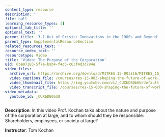 ```yaml
---
content_type: resource
description: ''
file: null
learning_resource_types: []
optional_tab_title: ''
optional_text: ''
parent_title: '3.1 Out of Crisis: Innovations in the 1980s and Beyond'
parent_type: SupplementalResourceSection
related_resources_text: ''
resource_index_text: ''
resourcetype: Video
title: 'Video: The Purpose of the Corporation'
uid: 6ba07183-5f7e-bab4-f4c5-c63f4d3c794e
video_files:
  archive_url: https://archive.org/download/MITRES.15-003S16/MITRES_15_003S16_3-1-3_360p.mp4
  video_captions_file: /courses/res-15-003-shaping-the-future-of-work-15-662x-spring-2016/65d4a5c7635659ba93085a676e848743_CUXbDB0bUU.vtt
  video_thumbnail_file: https://img.youtube.com/vi/_CUXbDB0bUU/default.jpg
  video_transcript_file: /courses/res-15-003-shaping-the-future-of-work-15-662x-spring-2016/d0a5163e9c86dac61ec8f4c16aeffde2_CUXbDB0bUU.pdf
video_metadata:
  youtube_id: _CUXbDB0bUU
---
```


**Description**: In this video Prof. Kochan talks about the nature and purpose of the corporation at large, and to whom should they be responsible: Shareholders, employees, or society at large?

**Instructor**: Tom Kochan